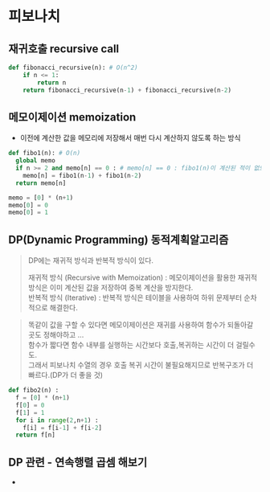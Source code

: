 # 피보나치
## 재귀호출 recursive call
```py
def fibonacci_recursive(n): # O(n^2)
    if n <= 1:
        return n
    return fibonacci_recursive(n-1) + fibonacci_recursive(n-2)
```
## 메모이제이션 memoization
- 이전에 계산한 값을 메모리에 저장해서 매번 다시 계산하지 않도록 하는 방식
```py
def fibo1(n): # O(n)
  global memo
  if n >= 2 and memo[n] == 0 : # memo[n] == 0 : fibo1(n)이 계산된 적이 없으면
    memo[n] = fibo1(n-1) + fibo1(n-2)
  return memo[n]

memo = [0] * (n+1)
memo[0] = 0
memo[0] = 1
```

## DP(Dynamic Programming) 동적계획알고리즘
> DP에는 재귀적 방식과 반복적 방식이 있다.<br>
> 
> 재귀적 방식 (Recursive with Memoization) : 메모이제이션을 활용한 재귀적 방식은 이미 계산된 값을 저장하여 중복 계산을 방지한다.<br>
> 반복적 방식 (Iterative) : 반복적 방식은 테이블을 사용하여 하위 문제부터 순차적으로 해결한다.

> 똑같이 값을 구할 수 있다면 메모이제이션은 재귀를 사용하여 함수가 되돌아갈 곳도 정해야하고 ...<BR> 
> 함수가 짧다면 함수 내부를 실행하는 시간보다 호출,복귀하는 시간이 더 걸릴수도.<BR>
> 그래서 피보나치 수열의 경우 호출 복귀 시간이 불필요해지므로 반복구조가 더 빠르다.(DP가 더 좋을 것)<BR>
```py
def fibo2(n) :
  f = [0] * (n+1)
  f[0] = 0
  f[1] = 1
  for i in range(2,n+1) :
    f[i] = f[i-1] + f[i-2]
  return f[n]
```


## DP 관련 - 연속행렬 곱셈 해보기
- 